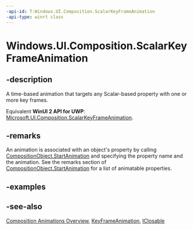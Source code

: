 ```yaml
---
-api-id: T:Windows.UI.Composition.ScalarKeyFrameAnimation
-api-type: winrt class
---
```


<!-- Class syntax.
public class ScalarKeyFrameAnimation : Windows.UI.Composition.KeyFrameAnimation, Windows.UI.Composition.IScalarKeyFrameAnimation
-->

# Windows.UI.Composition.ScalarKeyFrameAnimation

## -description
A time-based animation that targets any Scalar-based property with one or more key frames.

Equivalent **WinUI 2 API for UWP**: [Microsoft.UI.Composition.ScalarKeyFrameAnimation](/windows/winui/api/microsoft.ui.composition.scalarkeyframeanimation).

## -remarks
An animation is associated with an object's property by calling [CompositionObject.StartAnimation](compositionobject_startanimation_709050842.md) and specifying the property name and the animation. See the remarks section of [CompositionObject.StartAnimation](compositionobject_startanimation_709050842.md) for a list of animatable properties.

## -examples

## -see-also
[Composition Animations Overview](/windows/uwp/composition/composition-animation), [KeyFrameAnimation](keyframeanimation.md), [IClosable](../windows.foundation/iclosable.md)
